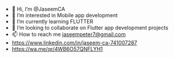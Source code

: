 - 👋 Hi, I’m @JaseemCA
- 👀 I’m interested in  Mobile app development
- 🌱 I’m currently learning FLUTTER
- 💞️ I’m looking to collaborate on Flutter app development projects
- 📫 How to reach me jaseempeter7@gmail.com
-  https://www.linkedin.com/in/jaseem-ca-741007287
- https://wa.me/qr/4WB6O57QNFLYH1


<!---
JaseemCA/JaseemCA is a ✨ special ✨ repository because its `README.md` (this file) appears on your GitHub profile.
You can click the Preview link to take a look at your changes.
--->
